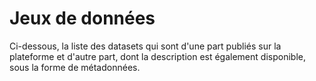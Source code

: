 # Jeux de données

Ci-dessous, la liste des datasets qui sont d'une part publiés sur la plateforme et d'autre part, dont la description est également disponible, sous la forme de métadonnées.
